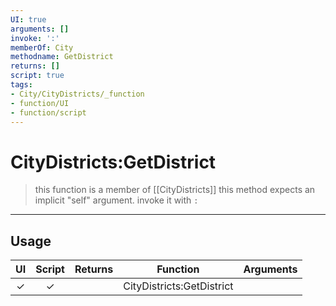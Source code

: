 ```yaml
---
UI: true
arguments: []
invoke: ':'
memberOf: City
methodname: GetDistrict
returns: []
script: true
tags:
- City/CityDistricts/_function
- function/UI
- function/script
---
```

# CityDistricts:GetDistrict
> this function is a member of [[CityDistricts]]
> this method expects an implicit "self" argument. invoke it with `:`
-----
## Usage
|  UI | Script | Returns | Function | Arguments |
|:---:|:------:|-------:|:--------:|:---------|
|✓|✓||CityDistricts:GetDistrict||
